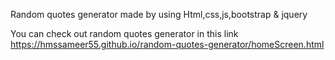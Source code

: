 Random quotes generator made by using Html,css,js,bootstrap & jquery

You can check out random quotes generator in this link https://hmssameer55.github.io/random-quotes-generator/homeScreen.html
